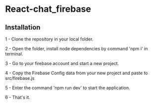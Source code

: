 # React-chat_firebase
## Installation
1 - Clone the repository in your local folder.

2 - Open the folder, install node dependencies by command 'npm i' in terminal.

3 - Go to your firebase account and start a new project.

4 - Copy the Firebase Config data from your new project and paste to src/firebase.js

5 - Enter the command 'npm run dev' to start the application.

6 - That's it.

